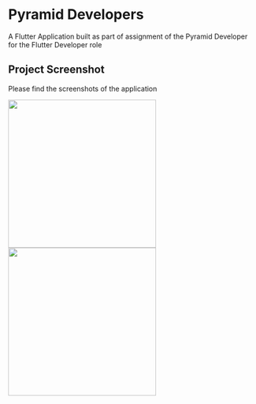 # Pyramid Developers

A Flutter Application built as part of assignment of the Pyramid Developer for the Flutter Developer role

## Project Screenshot

Please find the screenshots of the application

<img src="https://github.com/Abhi6722/Pyramid-Developers/assets/62201123/2a2554cb-68e3-483f-adca-eaa253e52eef" width="300" />
<img src="https://github.com/Abhi6722/Pyramid-Developers/assets/62201123/302e36a8-8350-45f5-b497-d978846582d2" width="300" />

